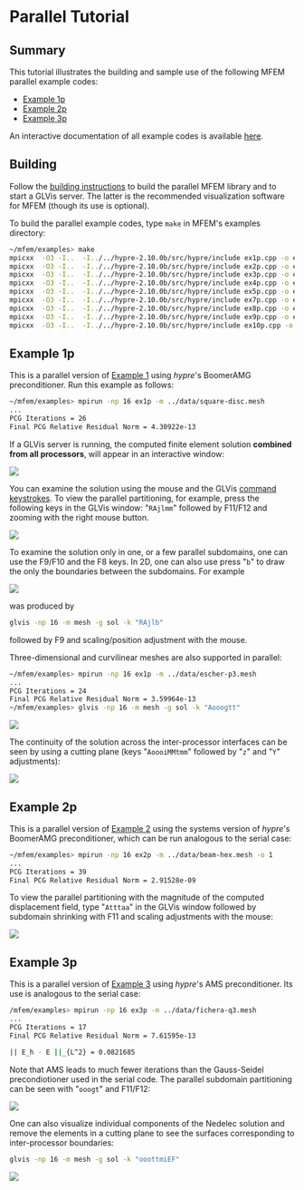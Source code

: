 # Parallel Tutorial

## Summary

This tutorial illustrates the building and sample use of the following MFEM parallel example codes:

  - [Example 1p](#example-1p)
  - [Example 2p](#example-2p)
  - [Example 3p](#example-3p)

An interactive documentation of all example codes is available [here](examples.md).

## Building

Follow the [building instructions](building.md) to build the parallel MFEM library and to start a GLVis server. The latter is the recommended visualization software for MFEM (though its use is optional).

To build the parallel example codes, type `make` in MFEM's examples directory:
```sh
~/mfem/examples> make
mpicxx  -O3 -I..  -I../../hypre-2.10.0b/src/hypre/include ex1p.cpp -o ex1p ...
mpicxx  -O3 -I..  -I../../hypre-2.10.0b/src/hypre/include ex2p.cpp -o ex2p ...
mpicxx  -O3 -I..  -I../../hypre-2.10.0b/src/hypre/include ex3p.cpp -o ex3p ...
mpicxx  -O3 -I..  -I../../hypre-2.10.0b/src/hypre/include ex4p.cpp -o ex4p ...
mpicxx  -O3 -I..  -I../../hypre-2.10.0b/src/hypre/include ex5p.cpp -o ex5p ...
mpicxx  -O3 -I..  -I../../hypre-2.10.0b/src/hypre/include ex7p.cpp -o ex7p ...
mpicxx  -O3 -I..  -I../../hypre-2.10.0b/src/hypre/include ex8p.cpp -o ex8p ...
mpicxx  -O3 -I..  -I../../hypre-2.10.0b/src/hypre/include ex9p.cpp -o ex9p ...
mpicxx  -O3 -I..  -I../../hypre-2.10.0b/src/hypre/include ex10p.cpp -o ex10p ...
```

## Example 1p

This is a parallel version of [Example 1](serial-tutorial.md#example-1) using *hypre*'s BoomerAMG preconditioner. Run this example as follows:
```sh
~/mfem/examples> mpirun -np 16 ex1p -m ../data/square-disc.mesh
...
PCG Iterations = 26
Final PCG Relative Residual Norm = 4.30922e-13
```

If a GLVis server is running, the computed finite element solution **combined from all processors**, will appear in an interactive window:

![](img/ex1p-np16-1.png)

You can examine the solution using the mouse and the GLVis [command keystrokes](https://raw.githubusercontent.com/glvis/glvis/master/README).
To view the parallel partitioning, for example, press the following keys in the GLVis window: "`RAjlmm`" followed by F11/F12 and zooming with the right mouse button.

![](img/ex1p-np16-2.png)

To examine the solution only in one, or a few parallel subdomains, one can use the F9/F10 and the F8 keys. In 2D, one can also use press "`b`" to draw the only the boundaries between the subdomains. For example

![](img/ex1p-np16-3.png)

was produced by
```sh
glvis -np 16 -m mesh -g sol -k "RAjlb"
```
followed by F9 and scaling/position adjustment with the mouse.

Three-dimensional and curvilinear meshes are also supported in parallel:

```sh
~/mfem/examples> mpirun -np 16 ex1p -m ../data/escher-p3.mesh
...
PCG Iterations = 24
Final PCG Relative Residual Norm = 3.59964e-13
~/mfem/examples> glvis -np 16 -m mesh -g sol -k "Aooogtt"
```

![](img/ex1p-np16-escher-1.png)

The continuity of the solution across the inter-processor interfaces can be seen by using a cutting plane (keys "`AoooiMMtmm`" followed by "`z`" and "`Y`" adjustments):

![](img/ex1p-np16-escher-2.png)


## Example 2p

This is a parallel version of [Example 2](serial-tutorial.md#example-2) using the systems version of *hypre*'s BoomerAMG preconditioner, which can be run analogous to the serial case:

```sh
~/mfem/examples> mpirun -np 16 ex2p -m ../data/beam-hex.mesh -o 1
...
PCG Iterations = 39
Final PCG Relative Residual Norm = 2.91528e-09
```

To view the parallel partitioning with the magnitude of the computed displacement field, type "`Atttaa`" in the GLVis window followed by subdomain shrinking with F11 and scaling adjustments with the mouse:

![](img/ex2p-np16-beam-hex.png)

## Example 3p

This is a parallel version of [Example 3](serial-tutorial.md#example-3) using *hypre*'s AMS preconditioner. Its use is analogous to the serial case:

```sh
/mfem/examples> mpirun -np 16 ex3p -m ../data/fichera-q3.mesh
...
PCG Iterations = 17
Final PCG Relative Residual Norm = 7.61595e-13

|| E_h - E ||_{L^2} = 0.0821685
```

Note that AMS leads to much fewer iterations than the Gauss-Seidel precondiotioner used in the serial code. The parallel subdomain partitioning can be seen with "`ooogt`" and F11/F12:

![](img/ex3p-np16-fichera-q3.png)

One can also visualize individual components of the Nedelec solution and remove the elements in a cutting plane to see the surfaces corresponding to inter-processor boundaries:
```sh
glvis -np 16 -m mesh -g sol -k "ooottmiEF"
```

![](img/ex3p-np16-fichera-q3-2.png)

